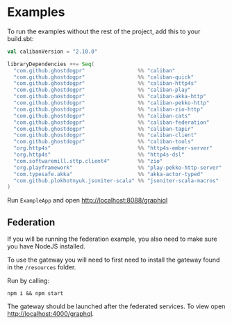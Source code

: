 # Examples

To run the examples without the rest of the project, add this to your build.sbt:

```scala
val calibanVersion = "2.10.0"

libraryDependencies ++= Seq(
  "com.github.ghostdogpr"                 %% "caliban"                       % calibanVersion,
  "com.github.ghostdogpr"                 %% "caliban-quick"                 % calibanVersion,
  "com.github.ghostdogpr"                 %% "caliban-http4s"                % calibanVersion,
  "com.github.ghostdogpr"                 %% "caliban-play"                  % calibanVersion,
  "com.github.ghostdogpr"                 %% "caliban-akka-http"             % calibanVersion,
  "com.github.ghostdogpr"                 %% "caliban-pekko-http"            % calibanVersion,
  "com.github.ghostdogpr"                 %% "caliban-zio-http"              % calibanVersion,
  "com.github.ghostdogpr"                 %% "caliban-cats"                  % calibanVersion,
  "com.github.ghostdogpr"                 %% "caliban-federation"            % calibanVersion,
  "com.github.ghostdogpr"                 %% "caliban-tapir"                 % calibanVersion,
  "com.github.ghostdogpr"                 %% "caliban-client"                % calibanVersion,
  "com.github.ghostdogpr"                 %% "caliban-tools"                 % calibanVersion,
  "org.http4s"                            %% "http4s-ember-server"           % "0.23.23",
  "org.http4s"                            %% "http4s-dsl"                    % "0.23.23",
  "com.softwaremill.sttp.client4"         %% "zio"                           % "4.0.2",
  "org.playframework"                     %% "play-pekko-http-server"        % "3.0.0",
  "com.typesafe.akka"                     %% "akka-actor-typed"              % "2.6.18",
  "com.github.plokhotnyuk.jsoniter-scala" %% "jsoniter-scala-macros"         % "2.30.9" % Provided
)
```

Run `ExampleApp` and open [http://localhost:8088/graphiql](http://localhost:8088/graphiql)

## Federation

If you will be running the federation example, you also need to make sure you have NodeJS installed.

To use the gateway you will need to first need to install the gateway found in the `/resources` folder.

Run by calling:

```
npm i && npm start
```

The gateway should be launched after the federated services. To view open [http://localhost:4000/graphql](http://localhost:4000/graphql).


